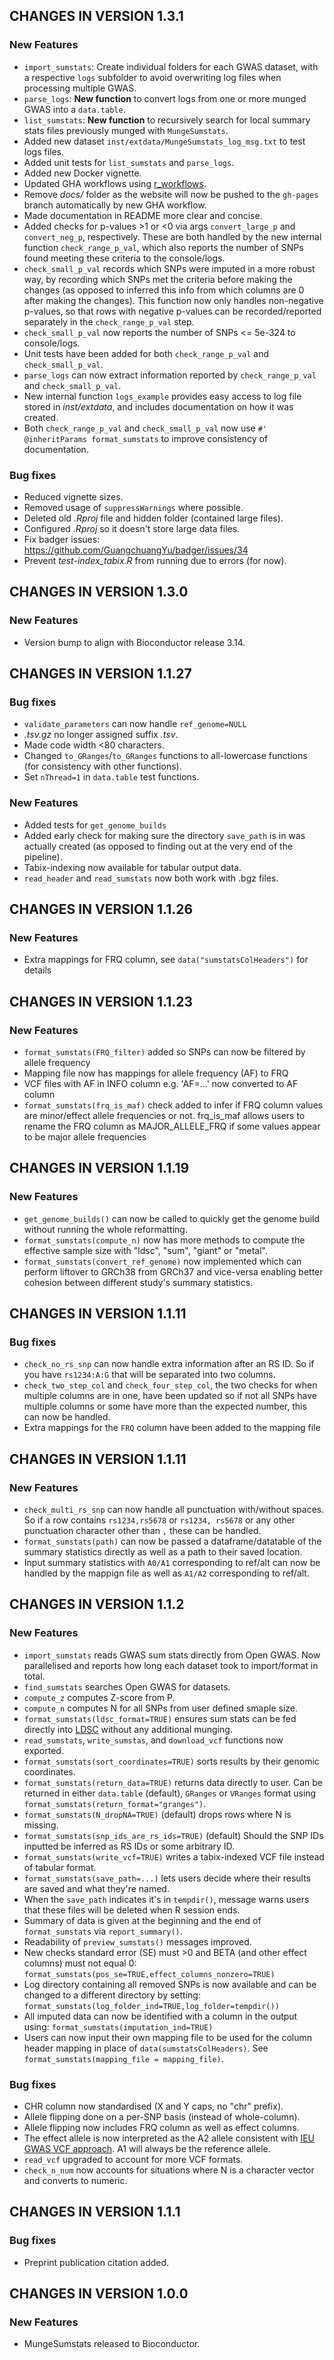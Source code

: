 ## CHANGES IN VERSION 1.3.1

### New Features

* `import_sumstats`: Create individual folders for each GWAS dataset,
with a respective `logs` subfolder to avoid overwriting log files
when processing multiple GWAS.  
* `parse_logs`: **New function** to convert logs from one or more munged GWAS
into a `data.table`.  
* `list_sumstats`: **New function** to recursively search for local 
summary stats files previously munged with `MungeSumstats`.  
* Added new dataset `inst/extdata/MungeSumstats_log_msg.txt` 
to test logs files.  
* Added unit tests for `list_sumstats` and `parse_logs`. 
* Added new Docker vignette.  
* Updated GHA workflows using [r_workflows](https://github.com/neurogenomics/r_workflows).  
* Remove *docs/* folder as the website will now be pushed to 
the `gh-pages` branch automatically by new GHA workflow.  
* Made documentation in README more clear and concise.  
* Added checks for p-values >1 or <0 via args `convert_large_p` and 
`convert_neg_p`, respectively.
These are both handled by the new internal function `check_range_p_val`, 
which also reports the number of SNPs found meeting these criteria 
to the console/logs.  
* `check_small_p_val` records which SNPs were imputed in a  more robust way, 
by recording which SNPs met the criteria before making the changes (as opposed to inferred this info from which columns are 0 after making the changes). This 
function now only handles non-negative p-values, so that rows with negative
p-values can be recorded/reported separately in the `check_range_p_val` step.  
* `check_small_p_val` now reports the number of SNPs <= 5e-324 to console/logs. 
* Unit tests have been added for both `check_range_p_val` 
and `check_small_p_val`. 
* `parse_logs` can now extract information reported by `check_range_p_val` and 
`check_small_p_val`.  
* New internal function `logs_example` provides easy access to log file stored 
in *inst/extdata*, and includes documentation on how it was created.  
* Both `check_range_p_val` and `check_small_p_val` now use `#' @inheritParams format_sumstats` to improve consistency of documentation.  

### Bug fixes

* Reduced vignette sizes.
* Removed usage of `suppressWarnings` where possible.  
* Deleted old *.Rproj* file and hidden folder (contained large files). 
* Configured *.Rproj* so it doesn't store large data files. 
* Fix badger issues: https://github.com/GuangchuangYu/badger/issues/34 
* Prevent *test-index_tabix.R* from running due to errors (for now). 


## CHANGES IN VERSION 1.3.0

### New Features

* Version bump to align with Bioconductor release 3.14.

## CHANGES IN VERSION 1.1.27

### Bug fixes

* `validate_parameters` can now handle `ref_genome=NULL`  
* *.tsv.gz* no longer assigned suffix *.tsv*.   
* Made code width <80 characters.  
* Changed `to_GRanges`/`to_GRanges` functions to all-lowercase functions
(for consistency with other functions). 
* Set `nThread=1` in `data.table` test functions.

### New Features

* Added tests for `get_genome_builds`  
* Added early check for making sure the directory `save_path` is in was 
actually created (as opposed to finding out at the very end of the pipeline). 
* Tabix-indexing now available for tabular output data.
* `read_header` and `read_sumstats` now both work with .bgz files.  

## CHANGES IN VERSION 1.1.26

### New Features

* Extra mappings for FRQ column, see `data("sumstatsColHeaders")` for details  

## CHANGES IN VERSION 1.1.23

### New Features

* `format_sumstats(FRQ_filter)` added so SNPs can now be filtered by allele 
frequency 
* Mapping file now has mappings for allele frequency (AF) to FRQ
* VCF files with AF in INFO column e.g. 'AF=...' now converted to AF column
* `format_sumstats(frq_is_maf)` check added to infer if FRQ column values are
minor/effect allele frequencies or not. frq_is_maf allows users to rename the
FRQ column as MAJOR_ALLELE_FRQ if some values appear to be major allele 
frequencies

## CHANGES IN VERSION 1.1.19

### New Features

* `get_genome_builds()` can now be called to quickly get the genome build 
without running the whole reformatting.
* `format_sumstats(compute_n)` now has more methods to compute the effective 
sample size with "ldsc", "sum", "giant" or "metal". 
* `format_sumstats(convert_ref_genome)` now implemented which can perform 
liftover to GRCh38 from GRCh37 and vice-versa enabling better cohesion between
different study's summary statistics.

## CHANGES IN VERSION 1.1.11

### Bug fixes

* `check_no_rs_snp` can now handle extra information after an RS ID. So if you 
have `rs1234:A:G` that will be separated into two columns.
* `check_two_step_col` and `check_four_step_col`, the two checks for when 
multiple columns are in one, have been updated so if not all SNPs have multiple
columns or some have more than the expected number, this can now be handled.
* Extra mappings for the `FRQ` column have been added to the mapping file

## CHANGES IN VERSION 1.1.11

### New Features

* `check_multi_rs_snp` can now handle all punctuation with/without spaces. So if
a row contains `rs1234,rs5678` or `rs1234, rs5678` or any other punctuation 
character other than `,` these can be handled.
* `format_sumstats(path)` can now be passed a dataframe/datatable of the summary
statistics directly as well as a path to their saved location.
* Input summary statistics with `A0/A1` corresponding to ref/alt can now be 
handled by the mappign file as well as `A1/A2` corresponding to ref/alt.

## CHANGES IN VERSION 1.1.2

### New Features

*   `import_sumstats` reads GWAS sum stats directly from Open GWAS. Now 
parallelised and reports how long each dataset took to import/format in total. 
*   `find_sumstats` searches Open GWAS for datasets. 
*   `compute_z` computes Z-score from P. 
*   `compute_n` computes N for all SNPs from user defined smaple size.
*   `format_sumstats(ldsc_format=TRUE)` ensures sum stats can be fed directly 
into [LDSC](https://github.com/bulik/ldsc) without any additional munging. 
*   `read_sumstats`, `write_sumstas`, and `download_vcf` functions now exported.  
*   `format_sumstats(sort_coordinates=TRUE)` sorts results by their genomic 
coordinates. 
*   `format_sumstats(return_data=TRUE)` returns data directly to user. Can be 
returned in either `data.table` (default), `GRanges` or `VRanges` format using 
`format_sumstats(return_format="granges")`.  
*   `format_sumstats(N_dropNA=TRUE)` (default) drops rows where N is missing. 
*   `format_sumstats(snp_ids_are_rs_ids=TRUE)` (default) Should the SNP IDs 
inputted be inferred as RS IDs or some arbitrary ID.
*   `format_sumstats(write_vcf=TRUE)` writes a tabix-indexed VCF file instead of
tabular format. 
*   `format_sumstats(save_path=...)` lets users decide where their results are 
saved and what they're named. 
*   When the `save_path` indicates it's in `tempdir()`, message warns users that
these files will be deleted when R session ends.  
*   Summary of data is given at the beginning and the end of `format_sumstats` 
via `report_summary()`.  
*   Readability of `preview_sumstats()` messages improved.  
*   New checks standard error (SE) must >0 and BETA (and other effect columns) 
must not equal 0: `format_sumstats(pos_se=TRUE,effect_columns_nonzero=TRUE)`
*   Log directory containing all removed SNPs is now available and can be 
changed to a different directory by setting:
`format_sumstats(log_folder_ind=TRUE,log_folder=tempdir())`
*   All imputed data can now be identified with a column in the output using:
`format_sumstats(imputation_ind=TRUE)`
*   Users can now input their own mapping file to be used for the column header 
mapping in place of `data(sumstatsColHeaders)`. See 
`format_sumstats(mapping_file = mapping_file)`.


### Bug fixes 

*   CHR column now standardised (X and Y caps, no "chr" prefix).
*   Allele flipping done on a per-SNP basis (instead of whole-column). 
*   Allele flipping now includes FRQ column as well as effect columns.
*   The effect allele is now interpreted as the A2 allele consistent with [IEU GWAS VCF approach](https://www.ncbi.nlm.nih.gov/pmc/articles/PMC7805039/). A1 will always be the reference allele.
*   `read_vcf` upgraded to account for more VCF formats. 
*   `check_n_num` now accounts for situations where N is a character vector and converts to numeric.  


## CHANGES IN VERSION 1.1.1

### Bug fixes

*   Preprint publication citation added.


## CHANGES IN VERSION 1.0.0

### New Features

*   MungeSumstats released to Bioconductor.


